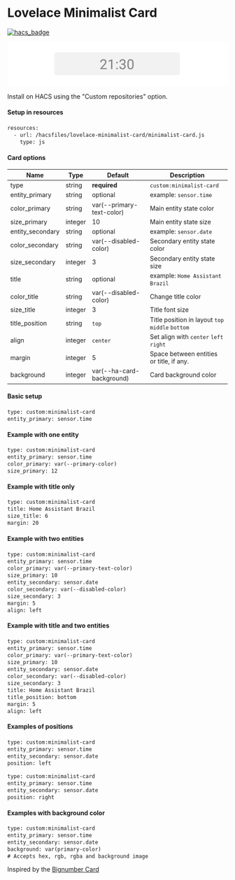 # Lovelace Minimalist Card
[![hacs_badge](https://img.shields.io/badge/HACS-Custom-orange.svg?style=for-the-badge)](https://github.com/custom-components/hacs)

![Cards](/docs/imgs/cards.gif)


Install on HACS using the "Custom repositories" option.


#### Setup in resources
```
resources:
  - url: /hacsfiles/lovelace-minimalist-card/minimalist-card.js
    type: js
```


#### Card options
| Name | Type | Default | Description |
|------|------|---------|-------------|
| type | string | **required** | `custom:minimalist-card`|
| entity_primary | string | optional | example: `sensor.time` |
| color_primary | string | var(--primary-text-color) | Main entity state color |
| size_primary | integer | 10 | Main entity state size |
| entity_secondary | string | optional | example: `sensor.date` |
| color_secondary | string | var(--disabled-color) | Secondary entity state color |
| size_secondary | integer | 3 | Secondary entity state size |
| title | string | optional | example: `Home Assistant Brazil` |
| color_title | string | var(--disabled-color) | Change title color |
| size_title | integer | 3 | Title font size |
| title_position | string | `top` | Title position in layout `top` `middle` `bottom` |
| align | integer | `center` | Set align with `center` `left` `right`|
| margin | integer | 5 | Space between entities or title, if any. |
| background | integer | var(--ha-card-background) | Card background color |






#### Basic setup
```
type: custom:minimalist-card
entity_primary: sensor.time
```


#### Example with one entity
```
type: custom:minimalist-card
entity_primary: sensor.time
color_primary: var(--primary-color)
size_primary: 12
```

#### Example with title only
```
type: custom:minimalist-card
title: Home Assistant Brazil
size_title: 6
margin: 20
```



#### Example with two entities 
```
type: custom:minimalist-card
entity_primary: sensor.time
color_primary: var(--primary-text-color)
size_primary: 10
entity_secondary: sensor.date
color_secondary: var(--disabled-color)
size_secondary: 3
margin: 5
align: left
```

#### Example with title and two entities 
```
type: custom:minimalist-card
entity_primary: sensor.time
color_primary: var(--primary-text-color)
size_primary: 10
entity_secondary: sensor.date
color_secondary: var(--disabled-color)
size_secondary: 3
title: Home Assistant Brazil
title_position: bottom
margin: 5
align: left
```


#### Examples of positions
```
type: custom:minimalist-card
entity_primary: sensor.time
entity_secondary: sensor.date
position: left
```

```
type: custom:minimalist-card
entity_primary: sensor.time
entity_secondary: sensor.date
position: right
```



#### Examples with background color
```
type: custom:minimalist-card
entity_primary: sensor.time
entity_secondary: sensor.date
background: var(primary-color)
# Accepts hex, rgb, rgba and background image
```



Inspired by the [Bignumber Card](https://github.com/custom-cards/bignumber-card)
